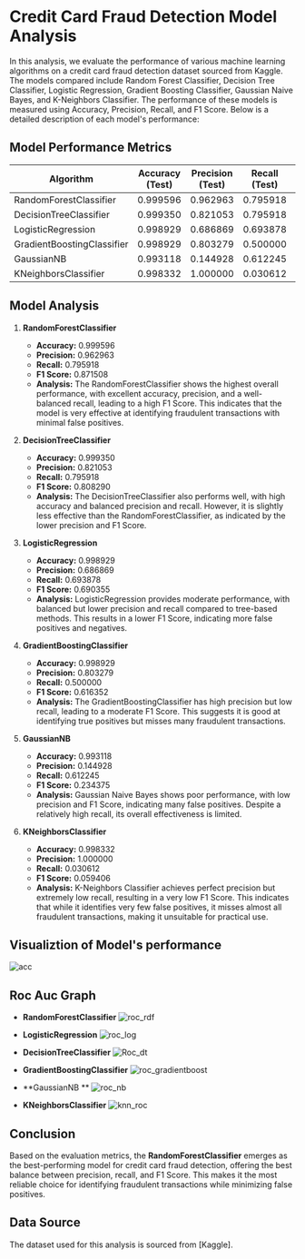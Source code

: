 # Credit Card Fraud Detection Model Analysis

In this analysis, we evaluate the performance of various machine learning algorithms on a credit card fraud detection dataset sourced from Kaggle. The models compared include Random Forest Classifier, Decision Tree Classifier, Logistic Regression, Gradient Boosting Classifier, Gaussian Naive Bayes, and K-Neighbors Classifier. The performance of these models is measured using Accuracy, Precision, Recall, and F1 Score. Below is a detailed description of each model's performance:

## Model Performance Metrics

| Algorithm                  | Accuracy (Test) | Precision (Test) | Recall (Test) | F1 Score (Test) |
|----------------------------|-----------------|------------------|---------------|-----------------|
| RandomForestClassifier     | 0.999596        | 0.962963         | 0.795918      | 0.871508        |
| DecisionTreeClassifier     | 0.999350        | 0.821053         | 0.795918      | 0.808290        |
| LogisticRegression         | 0.998929        | 0.686869         | 0.693878      | 0.690355        |
| GradientBoostingClassifier | 0.998929        | 0.803279         | 0.500000      | 0.616352        |
| GaussianNB                 | 0.993118        | 0.144928         | 0.612245      | 0.234375        |
| KNeighborsClassifier       | 0.998332        | 1.000000         | 0.030612      | 0.059406        |

## Model Analysis

1. **RandomForestClassifier**
   - **Accuracy:** 0.999596
   - **Precision:** 0.962963
   - **Recall:** 0.795918
   - **F1 Score:** 0.871508
   - **Analysis:** The RandomForestClassifier shows the highest overall performance, with excellent accuracy, precision, and a well-balanced recall, leading to a high F1 Score. This indicates that the model is very effective at identifying fraudulent transactions with minimal false positives.

2. **DecisionTreeClassifier**
   - **Accuracy:** 0.999350
   - **Precision:** 0.821053
   - **Recall:** 0.795918
   - **F1 Score:** 0.808290
   - **Analysis:** The DecisionTreeClassifier also performs well, with high accuracy and balanced precision and recall. However, it is slightly less effective than the RandomForestClassifier, as indicated by the lower precision and F1 Score.

3. **LogisticRegression**
   - **Accuracy:** 0.998929
   - **Precision:** 0.686869
   - **Recall:** 0.693878
   - **F1 Score:** 0.690355
   - **Analysis:** LogisticRegression provides moderate performance, with balanced but lower precision and recall compared to tree-based methods. This results in a lower F1 Score, indicating more false positives and negatives.

4. **GradientBoostingClassifier**
   - **Accuracy:** 0.998929
   - **Precision:** 0.803279
   - **Recall:** 0.500000
   - **F1 Score:** 0.616352
   - **Analysis:** The GradientBoostingClassifier has high precision but low recall, leading to a moderate F1 Score. This suggests it is good at identifying true positives but misses many fraudulent transactions.

5. **GaussianNB**
   - **Accuracy:** 0.993118
   - **Precision:** 0.144928
   - **Recall:** 0.612245
   - **F1 Score:** 0.234375
   - **Analysis:** Gaussian Naive Bayes shows poor performance, with low precision and F1 Score, indicating many false positives. Despite a relatively high recall, its overall effectiveness is limited.

6. **KNeighborsClassifier**
   - **Accuracy:** 0.998332
   - **Precision:** 1.000000
   - **Recall:** 0.030612
   - **F1 Score:** 0.059406
   - **Analysis:** K-Neighbors Classifier achieves perfect precision but extremely low recall, resulting in a very low F1 Score. This indicates that while it identifies very few false positives, it misses almost all fraudulent transactions, making it unsuitable for practical use.
  
## Visualiztion of Model's performance
![acc](https://github.com/ZobayerAkib/Credit-Card-Fraud-Analysis__Data-Analysis-Project/assets/66842328/22133034-5699-4f7e-ad62-45fce603c7f9)

## Roc Auc Graph
- **RandomForestClassifier**
![roc_rdf](https://github.com/ZobayerAkib/Credit-Card-Fraud-Analysis__Data-Analysis-Project/assets/66842328/58374bec-f738-4901-a8d6-69a8aba10b6c)

- **LogisticRegression**
![roc_log](https://github.com/ZobayerAkib/Credit-Card-Fraud-Analysis__Data-Analysis-Project/assets/66842328/bff5eed9-bbdb-4643-ab30-8bad918f7d47)

- **DecisionTreeClassifier**
![Roc_dt](https://github.com/ZobayerAkib/Credit-Card-Fraud-Analysis__Data-Analysis-Project/assets/66842328/81ada124-4d82-4ed1-bf98-47bda53e93aa)

- **GradientBoostingClassifier**
![roc_gradientboost](https://github.com/ZobayerAkib/Credit-Card-Fraud-Analysis__Data-Analysis-Project/assets/66842328/4a99913f-e45d-40fd-bfe9-355403a67af0)

- **GaussianNB **
![roc_nb](https://github.com/ZobayerAkib/Credit-Card-Fraud-Analysis__Data-Analysis-Project/assets/66842328/7bbc7bc2-1bf5-4f98-9010-f23d3a0d3a0d)

- **KNeighborsClassifier**
![knn_roc](https://github.com/ZobayerAkib/Credit-Card-Fraud-Analysis__Data-Analysis-Project/assets/66842328/1b97e388-d353-4209-b792-c35a05e2e2b3)


## Conclusion

Based on the evaluation metrics, the **RandomForestClassifier** emerges as the best-performing model for credit card fraud detection, offering the best balance between precision, recall, and F1 Score. This makes it the most reliable choice for identifying fraudulent transactions while minimizing false positives.

## Data Source

The dataset used for this analysis is sourced from [Kaggle].

